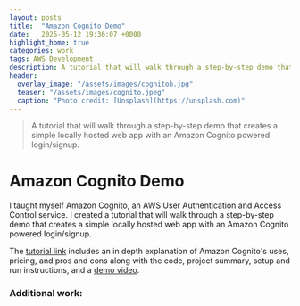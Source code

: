 ```yaml
---
layout: posts
title:  "Amazon Cognito Demo"
date:   2025-05-12 19:36:07 +0000
highlight_home: true
categories: work
tags: AWS Development
description: A tutorial that will walk through a step-by-step demo that creates a simple locally hosted web app with an Amazon Cognito powered login/signup.
header:
  overlay_image: "/assets/images/cognitob.jpg"
  teaser: "/assets/images/cognito.jpeg"
  caption: "Photo credit: [Unsplash](https://unsplash.com)"
---
```

> A tutorial that will walk through a step-by-step demo that creates a simple locally hosted web app with an Amazon Cognito powered login/signup.

# Amazon Cognito Demo
I taught myself Amazon Cognito, an AWS User Authentication and Access Control service. I created a tutorial that will walk through a step-by-step demo that creates a simple locally hosted web app with an Amazon Cognito powered login/signup.

The [tutorial link](https://hackmd.io/@IZ4dLAWgT-OlUrBGFei8ug/rkTSuXYlex#Reflection) includes an in depth explanation of Amazon Cognito's uses, pricing, and pros and cons along with the code, project summary, setup and run instructions, and a [demo video](https://www.youtube.com/watch?v=jWrWSsUD_tE).





### Additional work: